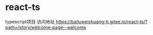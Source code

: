 # react-ts
typescript项目
访问地址
https://bailuweishuang-h.gitee.io/react-ts/?path=/story/welcome-page--welcome